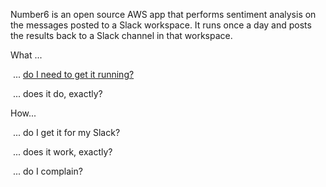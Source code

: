 Number6 is an open source AWS app that performs sentiment analysis on the messages posted to a Slack workspace. It runs once a day and posts the results back to a Slack channel in that workspace. 

What ...

​	... [do I need to get it running?](./what_do_i_need.md)

​	... does it do, exactly?

How...

​	... do I get it for my Slack?

​	... does it work, exactly?

​	... do I complain?

